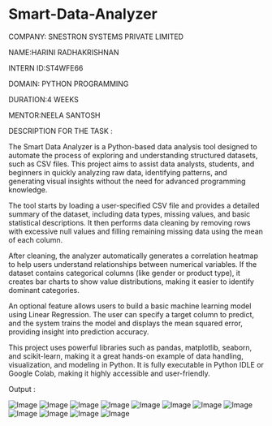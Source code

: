 # Smart-Data-Analyzer

COMPANY: SNESTRON SYSTEMS PRIVATE LIMITED 

NAME:HARINI RADHAKRISHNAN 

INTERN ID:ST4WFE66

DOMAIN: PYTHON PROGRAMMING 

DURATION:4 WEEKS

MENTOR:NEELA SANTOSH

DESCRIPTION FOR THE TASK :

The Smart Data Analyzer is a Python-based data analysis tool designed to automate the process of exploring and understanding structured datasets, such as CSV files. This project aims to assist data analysts, students, and beginners in quickly analyzing raw data, identifying patterns, and generating visual insights without the need for advanced programming knowledge.

The tool starts by loading a user-specified CSV file and provides a detailed summary of the dataset, including data types, missing values, and basic statistical descriptions. It then performs data cleaning by removing rows with excessive null values and filling remaining missing data using the mean of each column.

After cleaning, the analyzer automatically generates a correlation heatmap to help users understand relationships between numerical variables. If the dataset contains categorical columns (like gender or product type), it creates bar charts to show value distributions, making it easier to identify dominant categories.

An optional feature allows users to build a basic machine learning model using Linear Regression. The user can specify a target column to predict, and the system trains the model and displays the mean squared error, providing insight into prediction accuracy.

This project uses powerful libraries such as pandas, matplotlib, seaborn, and scikit-learn, making it a great hands-on example of data handling, visualization, and modeling in Python. It is fully executable in Python IDLE or Google Colab, making it highly accessible and user-friendly.

Output :

![Image](https://github.com/user-attachments/assets/773a710b-ddf8-4efb-9f4c-cf159f90be20)
![Image](https://github.com/user-attachments/assets/d4fc0ab6-b1eb-4d64-8358-48d96bcc0c6c)
![Image](https://github.com/user-attachments/assets/d556b8cb-ccda-4ed6-b206-93f052e0f878)
![Image](https://github.com/user-attachments/assets/202c1c23-dea4-4656-9f75-0862e3f851e9)
![Image](https://github.com/user-attachments/assets/099a45ae-4d64-4e0d-8c14-e162925121a9)
![Image](https://github.com/user-attachments/assets/9b26daba-8231-41f9-964f-fa7f7a8d934f)
![Image](https://github.com/user-attachments/assets/95c596e6-2fac-4cc2-9d77-bae99b55283e)
![Image](https://github.com/user-attachments/assets/0daecf36-ab10-427f-827a-d76e9a5be80e)
![Image](https://github.com/user-attachments/assets/e955be4e-e38f-44a6-8502-1f8bd0893f5e)
![Image](https://github.com/user-attachments/assets/c1a44567-165c-4f65-8b06-cd901ac5c7ba)
![Image](https://github.com/user-attachments/assets/95e88219-faae-4480-af35-bd6d971907ba)
![Image](https://github.com/user-attachments/assets/11765575-6833-41cf-a96a-3317f3a5e809)
